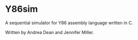 # Y86sim
A sequential simulator for Y86 assembly language written in C. 

Written by Andrea Dean and Jennifer Miller.
